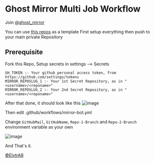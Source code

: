 # Ghost Mirror Multi Job Workflow
Join [@ghost_mirror](https://t.me/ghost_mirror)

You can use [this repos](https://github.com/ghostmirrorlab/mirror-bot-repos) as a template
First setup everything then push to your main private Repository

## Prerequisite
Fork this Repo,
Setup secrets in settings --> Secrets

```text
GH_TOKEN :- Your github personal access token, from https://github.com/settings/tokens
MIRROR_REPOSLUG_1 :- Your 1st Secret Repository, as in "<username>/<reponame>"
MIRROR_REPOSLUG_2 :- Your 2nd Secret Repository, as in "<username>/<reponame>"
```
After that done, it should look like this
![image](https://user-images.githubusercontent.com/77688759/120899676-88cfca80-c64e-11eb-9aef-b76c94f21227.png)

Then edit .github/workflows/mirror-bot.yml

Change `GitHubMail`, `GitHubName`, `Repo-1-Branch` and `Repo-2-Branch` environment variable as your own

![image](https://user-images.githubusercontent.com/77688759/120899828-40fd7300-c64f-11eb-9e53-f5b167f60eca.png)


And That's it.

[©ElytrA8](https://github.com/ElytrA8)
